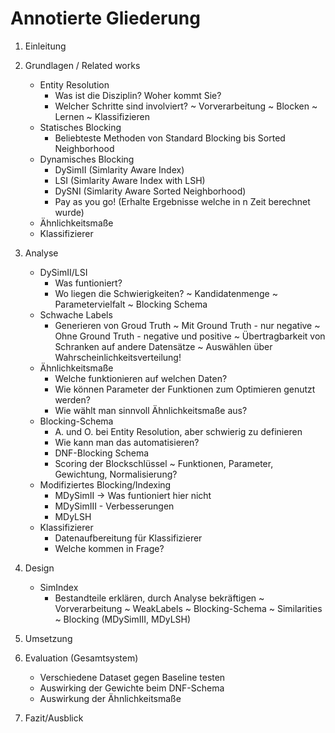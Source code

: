 # Annotierte Gliederung

1. Einleitung

2. Grundlagen / Related works
    * Entity Resolution
        - Was ist die Disziplin? Woher kommt Sie?
        - Welcher Schritte sind involviert?
            ~ Vorverarbeitung
            ~ Blocken
            ~ Lernen
            ~ Klassifizieren
    * Statisches Blocking
        - Beliebteste Methoden von Standard Blocking bis Sorted Neighborhood
    * Dynamisches Blocking
        - DySimII (Simlarity Aware Index)
        - LSI (Simlarity Aware Index with LSH)
        - DySNI (Simlarity Aware Sorted Neighborhood)
        - Pay as you go! (Erhalte Ergebnisse welche in n Zeit berechnet wurde)
    * Ähnlichkeitsmaße
    * Klassifizierer

3. Analyse
    * DySimII/LSI
        - Was funtioniert?
        - Wo liegen die Schwierigkeiten?
            ~ Kandidatenmenge
            ~ Parametervielfalt
            ~ Blocking Schema
    * Schwache Labels
        - Generieren von Groud Truth
            ~ Mit Ground Truth - nur negative
            ~ Ohne Ground Truth - negative und positive
            ~ Übertragbarkeit von Schranken auf andere Datensätze
            ~ Auswählen über Wahrscheinlichkeitsverteilung!
    * Ähnlichkeitsmaße
        - Welche funktionieren auf welchen Daten?
        - Wie können Parameter der Funktionen zum Optimieren genutzt werden?
        - Wie wählt man sinnvoll Ähnlichkeitsmaße aus?
    * Blocking-Schema
        - A. und O. bei Entity Resolution, aber schwierig zu definieren
        - Wie kann man das automatisieren?
        - DNF-Blocking Schema
        - Scoring der Blockschlüssel
            ~ Funktionen, Parameter, Gewichtung, Normalisierung?
    * Modifiziertes Blocking/Indexing
        - MDySimII -> Was funtioniert hier nicht
        - MDySimIII - Verbesserungen
        - MDyLSH
    * Klassifizierer
        - Datenaufbereitung für Klassifizierer
        - Welche kommen in Frage?

4. Design
    * SimIndex
        - Bestandteile erklären, durch Analyse bekräftigen
            ~ Vorverarbeitung
            ~ WeakLabels
            ~ Blocking-Schema
            ~ Similarities
            ~ Blocking (MDySimIII, MDyLSH)

5. Umsetzung

6. Evaluation (Gesamtsystem)
    * Verschiedene Dataset gegen Baseline testen
    * Auswirking der Gewichte beim DNF-Schema
    * Auswirkung der Ähnlichkeitsmaße

7. Fazit/Ausblick
